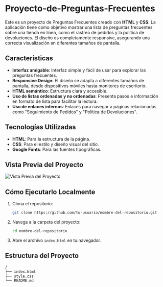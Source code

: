 # Proyecto-de-Preguntas-Frecuentes

Este es un proyecto de Preguntas Frecuentes creado con **HTML** y **CSS**. La aplicación tiene como objetivo mostrar una lista de preguntas frecuentes sobre una tienda en línea, como el rastreo de pedidos y la política de devoluciones. El diseño es completamente responsive, asegurando una correcta visualización en diferentes tamaños de pantalla.

## Características

- **Interfaz amigable**: Interfaz simple y fácil de usar para explorar las preguntas frecuentes.
- **Responsive Design**: El diseño se adapta a diferentes tamaños de pantalla, desde dispositivos móviles hasta monitores de escritorio.
- **HTML semántico**: Estructura clara y accesible.
- **Uso de listas ordenadas y no ordenadas**: Presenta pasos e información en formato de lista para facilitar la lectura.
- **Uso de enlaces internos**: Enlaces para navegar a páginas relacionadas como "Seguimiento de Pedidos" y "Política de Devoluciones".

## Tecnologías Utilizadas

- **HTML**: Para la estructura de la página.
- **CSS**: Para el estilo y diseño visual del sitio.
- **Google Fonts**: Para las fuentes tipográficas.

## Vista Previa del Proyecto

![Vista Previa del Proyecto](img/vista.png.png)

## Cómo Ejecutarlo Localmente

1. Clona el repositorio:
    ```bash
    git clone https://github.com/tu-usuario/nombre-del-repositorio.git
    ```
2. Navega a la carpeta del proyecto:
    ```bash
    cd nombre-del-repositorio
    ```
3. Abre el archivo `index.html` en tu navegador.

## Estructura del Proyecto

```bash
/
├── index.html
├── style.css
└── README.md


